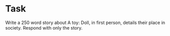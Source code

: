 # Task
Write a 250 word story about A toy: Doll, in first person, details their place in society.
Respond with only the story.